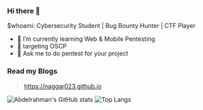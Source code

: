 ### Hi there 👋
$whoami: Cybersecurity Student | Bug Bounty Hunter | CTF Player 
- 🌱 I’m currently learning Web & Mobile Pentesting
- 🎯 targeting OSCP
- 💬 Ask me to do pentest for your project

### Read my Blogs
>https://naggar023.github.io

![Abdelrahman's GitHub stats](https://github-readme-stats.vercel.app/api?username=naggar023&show_icons=true&theme=transparent)
![Top Langs](https://github-readme-stats.vercel.app/api/top-langs/?username=naggar023&theme=transparent)

